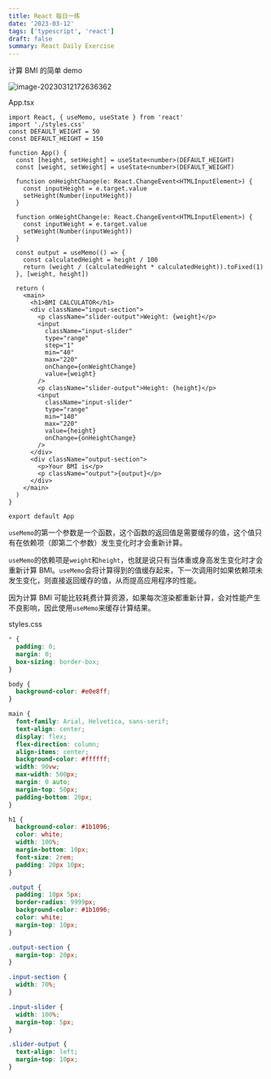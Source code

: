 ```yaml
---
title: React 每日一练
date: '2023-03-12'
tags: ['typescript', 'react']
draft: false
summary: React Daily Exercise
---
```


计算 BMI 的简单 demo

![image-20230312172636362](C:\Users\xiaoz\AppData\Roaming\Typora\typora-user-images\image-20230312172636362.png)

App.tsx

```tsx
import React, { useMemo, useState } from 'react'
import './styles.css'
const DEFAULT_WEIGHT = 50
const DEFAULT_HEIGHT = 150

function App() {
  const [height, setHeight] = useState<number>(DEFAULT_HEIGHT)
  const [weight, setWeight] = useState<number>(DEFAULT_WEIGHT)

  function onHeightChange(e: React.ChangeEvent<HTMLInputElement>) {
    const inputHeight = e.target.value
    setHeight(Number(inputHeight))
  }

  function onWeightChange(e: React.ChangeEvent<HTMLInputElement>) {
    const inputWeight = e.target.value
    setWeight(Number(inputWeight))
  }

  const output = useMemo(() => {
    const calculatedHeight = height / 100
    return (weight / (calculatedHeight * calculatedHeight)).toFixed(1)
  }, [weight, height])

  return (
    <main>
      <h1>BMI CALCULATOR</h1>
      <div className="input-section">
        <p className="slider-output">Weight: {weight}</p>
        <input
          className="input-slider"
          type="range"
          step="1"
          min="40"
          max="220"
          onChange={onWeightChange}
          value={weight}
        />
        <p className="slider-output">Height: {height}</p>
        <input
          className="input-slider"
          type="range"
          min="140"
          max="220"
          value={height}
          onChange={onHeightChange}
        />
      </div>
      <div className="output-section">
        <p>Your BMI is</p>
        <p className="output">{output}</p>
      </div>
    </main>
  )
}

export default App
```

`useMemo`的第一个参数是一个函数，这个函数的返回值是需要缓存的值，这个值只有在依赖项（即第二个参数）发生变化时才会重新计算。

`useMemo`的依赖项是`weight`和`height`，也就是说只有当体重或身高发生变化时才会重新计算 BMI。`useMemo`会将计算得到的值缓存起来，下一次调用时如果依赖项未发生变化，则直接返回缓存的值，从而提高应用程序的性能。

因为计算 BMI 可能比较耗费计算资源，如果每次渲染都重新计算，会对性能产生不良影响，因此使用`useMemo`来缓存计算结果。

styles.css

```css
* {
  padding: 0;
  margin: 0;
  box-sizing: border-box;
}

body {
  background-color: #e0e8ff;
}

main {
  font-family: Arial, Helvetica, sans-serif;
  text-align: center;
  display: flex;
  flex-direction: column;
  align-items: center;
  background-color: #ffffff;
  width: 90vw;
  max-width: 500px;
  margin: 0 auto;
  margin-top: 50px;
  padding-bottom: 20px;
}

h1 {
  background-color: #1b1096;
  color: white;
  width: 100%;
  margin-bottom: 10px;
  font-size: 2rem;
  padding: 20px 10px;
}

.output {
  padding: 10px 5px;
  border-radius: 9999px;
  background-color: #1b1096;
  color: white;
  margin-top: 10px;
}

.output-section {
  margin-top: 20px;
}

.input-section {
  width: 70%;
}

.input-slider {
  width: 100%;
  margin-top: 5px;
}

.slider-output {
  text-align: left;
  margin-top: 10px;
}
```
